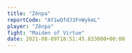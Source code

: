 ```yaml
---
title: "Zênpa"
reportCode: "AY1wQfdJ3FnWykmL"
player: "Zênpa"
fight: "Maiden of Virtue"
date: 2021-08-09T18:51:45.833000+00:00
---
```

